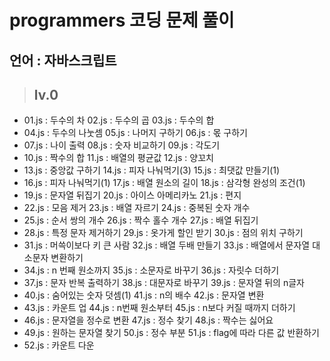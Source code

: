 # programmers 코딩 문제 풀이
## 언어 : 자바스크립트

>## lv.0
- 01.js : 두수의 차                   02.js : 두수의 곱                   03.js : 두수의 합
- 04.js : 두수의 나눗셈               05.js : 나머지 구하기                06.js : 몫 구하기
- 07.js : 나이 출력                   08.js : 숫자 비교하기                09.js : 각도기
- 10.js : 짝수의 합                   11.js : 배열의 평균값                12.js : 양꼬치
- 13.js : 중앙값 구하기               14.js : 피자 나눠먹기(3)              15.js : 최댓값 만들기(1)
- 16.js : 피자 나눠먹기(1)            17.js : 배열 원소의 길이              18.js : 삼각형 완성의 조건(1)
- 19.js : 문자열 뒤집기               20.js : 아이스 아메리카노             21.js : 편지
- 22.js : 모음 제거                   23.js : 배열 자르기                  24.js : 중복된 숫자 개수
- 25.js : 순서 쌍의 개수              26.js : 짝수 홀수 개수                27.js : 배열 뒤집기
- 28.js : 특정 문자 제거하기          29.js : 옷가게 할인 받기               30.js : 점의 위치 구하기
- 31.js : 머쓱이보다 키 큰 사람        32.js : 배열 두배 만들기              33.js : 배열에서 문자열 대소문자 변환하기
- 34.js : n 번째 원소까지             35.js : 소문자로 바꾸기                36.js : 자릿수 더하기
- 37.js : 문자 반복 출력하기           38.js : 대문자로 바꾸기               39.js : 문자열 뒤의 n글자
- 40.js : 숨어있는 숫자 덧셈(1)        41.js : n의 배수                      42.js : 문자열 변환
- 43.js : 카운트 업                   44.js : n번째 원소부터                 45.js : n보다 커질 때까지 더하기
- 46.js : 문자열을 정수로 변환         47.js : 정수 찾기                     48.js : 짝수는 싫어요
- 49.js : 원하는 문자열 찾기           50.js : 정수 부분                     51.js : flag에 따라 다른 값 반환하기
- 52.js : 카운트 다운
